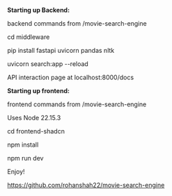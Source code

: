 **Starting up Backend:**

backend commands from /movie-search-engine

cd middleware

pip install fastapi uvicorn pandas nltk

uvicorn search:app --reload

API interaction page at localhost:8000/docs

**Starting up frontend:**

frontend commands from /movie-search-engine

Uses Node 22.15.3

cd frontend-shadcn

npm install

npm run dev

Enjoy!


https://github.com/rohanshah22/movie-search-engine
